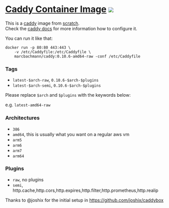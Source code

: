 # [Caddy Container Image](https://github.com/marcbachmann/caddy) [![](https://img.shields.io/docker/automated/marcbachmann/caddy.svg)](https://hub.docker.com/r/marcbachmann/caddy)

This is a [caddy] image from [scratch].  
Check the [caddy docs] for more information how to configure it.

You can run it like that:
```
docker run -p 80:80 443:443 \
    -v /etc/Caddyfile:/etc/Caddyfile \
    marcbachmann/caddy:0.10.6-amd64-raw -conf /etc/Caddyfile
```

### Tags
- `latest-$arch-raw`, `0.10.6-$arch-$plugins`
- `latest-$arch-semi`, `0.10.6-$arch-$plugins`

Please replace `$arch` and `$plugins` with the keywords below:

e.g. `latest-amd64-raw`

### Architectures
- `386`
- `amd64`, this is usually what you want on a regular aws vm
- `arm5`
- `arm6`
- `arm7`
- `arm64`

### Plugins
- `raw`, no plugins
- `semi`, http.cache,http.cors,http.expires,http.filter,http.prometheus,http.realip


Thanks to @joshix for the initial setup in https://github.com/joshix/caddybox

[caddy]: https://caddyserver.com
[caddy docs]: https://caddyserver.com/docs
[scratch]: https://hub.docker.com/_/scratch/
